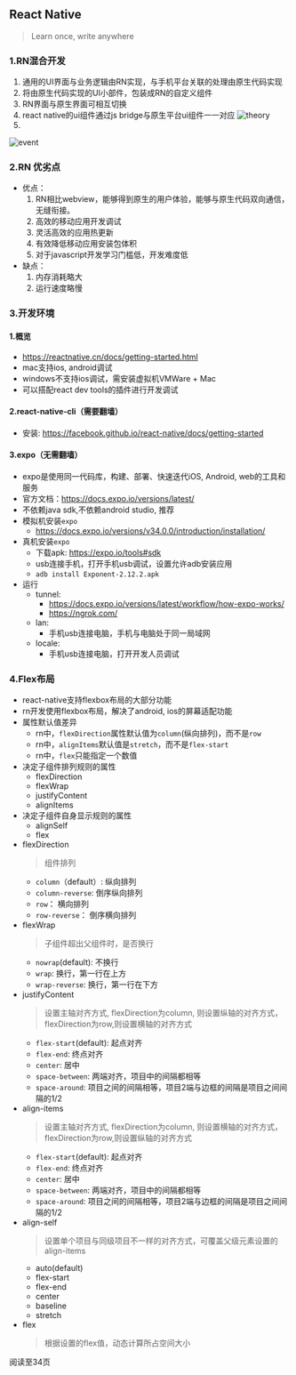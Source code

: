 ## React Native
> Learn once, write anywhere
### 1.RN混合开发
1. 通用的UI界面与业务逻辑由RN实现，与手机平台关联的处理由原生代码实现
2. 将由原生代码实现的UI小部件，包装成RN的自定义组件
3. RN界面与原生界面可相互切换
4. react native的ui组件通过js bridge与原生平台ui组件一一对应 
  ![theory](https://github.com/bearnew/picture/blob/master/mardown/2019-08-18%20react%20native/theory2.png?raw=true)
5.  
  ![event](https://github.com/bearnew/picture/blob/master/mardown/2019-08-18%20react%20native/event.png?raw=true)
### 2.RN 优劣点
* 优点： 
  1. RN相比webview，能够得到原生的用户体验，能够与原生代码双向通信，无缝衔接。 
  2. 高效的移动应用开发调试
  3. 灵活高效的应用热更新
  4. 有效降低移动应用安装包体积
  5. 对于javascript开发学习门槛低，开发难度低
* 缺点：
  1. 内存消耗略大
  2. 运行速度略慢
### 3.开发环境
#### 1.概览
* https://reactnative.cn/docs/getting-started.html
* mac支持ios, android调试
* windows不支持ios调试，需安装虚拟机VMWare + Mac
* 可以搭配react dev tools的插件进行开发调试
#### 2.react-native-cli（需要翻墙）
* 安装: https://facebook.github.io/react-native/docs/getting-started
#### 3.expo（无需翻墙）
* expo是使用同一代码库，构建、部署、快速迭代iOS, Android, web的工具和服务
* 官方文档：https://docs.expo.io/versions/latest/
* 不依赖java sdk,不依赖android studio, 推荐
* 模拟机安装`expo` 
  * https://docs.expo.io/versions/v34.0.0/introduction/installation/
* 真机安装`expo`
  * 下载apk: https://expo.io/tools#sdk
  * usb连接手机，打开手机usb调试，设置允许adb安装应用
  * `adb install Exponent-2.12.2.apk`
* 运行
  * tunnel:
    * https://docs.expo.io/versions/latest/workflow/how-expo-works/
    * https://ngrok.com/
  * lan:
    * 手机usb连接电脑，手机与电脑处于同一局域网
  * locale:
    * 手机usb连接电脑，打开开发人员调试

### 4.Flex布局
* react-native支持flexbox布局的大部分功能
* rn开发使用flexbox布局，解决了android, ios的屏幕适配功能
* 属性默认值差异
  * rn中，`flexDirection`属性默认值为`column`(纵向排列)，而不是`row`
  * rn中，`alignItems`默认值是`stretch`，而不是`flex-start`
  * rn中，`flex`只能指定一个数值
* 决定子组件排列规则的属性
  * flexDirection
  * flexWrap
  * justifyContent
  * alignItems
* 决定子组件自身显示规则的属性
  * alignSelf
  * flex
* flexDirection
  > 组件排列
  * `column`（default）: 纵向排列
  * `column-reverse`: 倒序纵向排列
  * `row`： 横向排列
  * `row-reverse`： 倒序横向排列
* flexWrap
  > 子组件超出父组件时，是否换行
  * `nowrap`(default): 不换行
  * `wrap`: 换行，第一行在上方
  * `wrap-reverse`: 换行，第一行在下方
* justifyContent
  > 设置主轴对齐方式, flexDirection为column, 则设置纵轴的对齐方式，flexDirection为row,则设置横轴的对齐方式
  * `flex-start`(default): 起点对齐
  * `flex-end`: 终点对齐
  * `center`: 居中
  * `space-between`: 两端对齐，项目中的间隔都相等
  * `space-around`: 项目之间的间隔相等，项目2端与边框的间隔是项目之间间隔的1/2
* align-items
  > 设置主轴对齐方式, flexDirection为column, 则设置横轴的对齐方式，flexDirection为row,则设置纵轴的对齐方式
  * `flex-start`(default): 起点对齐
  * `flex-end`: 终点对齐
  * `center`: 居中
  * `space-between`: 两端对齐，项目中的间隔都相等
  * `space-around`: 项目之间的间隔相等，项目2端与边框的间隔是项目之间间隔的1/2 
* align-self
  > 设置单个项目与同级项目不一样的对齐方式，可覆盖父级元素设置的align-items
  * auto(default)
  * flex-start
  * flex-end
  * center
  * baseline
  * stretch
* flex
  > 根据设置的flex值，动态计算所占空间大小

阅读至34页
 